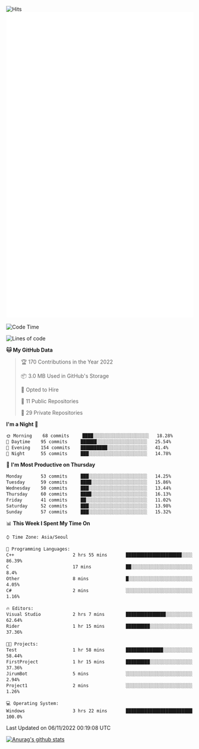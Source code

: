 ![Hits](https://hits.seeyoufarm.com/api/count/incr/badge.svg?url=https%3A%2F%2Fgithub.com%2Fkokose1234&count_bg=%2379C83D&title_bg=%23555555&icon=apple.svg&icon_color=%23E7E7E7&title=hits&edge_flat=false)
<br/>
![Metrics](https://github.com/kokose1234/kokose1234/blob/main/github-metrics.svg)

<!--START_SECTION:waka-->
![Code Time](http://img.shields.io/badge/Code%20Time-710%20hrs%2057%20mins-blue)

![Lines of code](https://img.shields.io/badge/From%20Hello%20World%20I%27ve%20Written-901%20Thousand%20lines%20of%20code-blue)

**🐱 My GitHub Data** 

> 🏆 170 Contributions in the Year 2022
 > 
> 📦 3.0 MB Used in GitHub's Storage 
 > 
> 💼 Opted to Hire
 > 
> 📜 11 Public Repositories 
 > 
> 🔑 29 Private Repositories  
 > 
**I'm a Night 🦉** 

```text
🌞 Morning    68 commits     ████░░░░░░░░░░░░░░░░░░░░░   18.28% 
🌆 Daytime    95 commits     ██████░░░░░░░░░░░░░░░░░░░   25.54% 
🌃 Evening    154 commits    ██████████░░░░░░░░░░░░░░░   41.4% 
🌙 Night      55 commits     ███░░░░░░░░░░░░░░░░░░░░░░   14.78%

```
📅 **I'm Most Productive on Thursday** 

```text
Monday       53 commits     ███░░░░░░░░░░░░░░░░░░░░░░   14.25% 
Tuesday      59 commits     ████░░░░░░░░░░░░░░░░░░░░░   15.86% 
Wednesday    50 commits     ███░░░░░░░░░░░░░░░░░░░░░░   13.44% 
Thursday     60 commits     ████░░░░░░░░░░░░░░░░░░░░░   16.13% 
Friday       41 commits     ██░░░░░░░░░░░░░░░░░░░░░░░   11.02% 
Saturday     52 commits     ███░░░░░░░░░░░░░░░░░░░░░░   13.98% 
Sunday       57 commits     ███░░░░░░░░░░░░░░░░░░░░░░   15.32%

```


📊 **This Week I Spent My Time On** 

```text
⌚︎ Time Zone: Asia/Seoul

💬 Programming Languages: 
C++                      2 hrs 55 mins       █████████████████████░░░░   86.39% 
C                        17 mins             ██░░░░░░░░░░░░░░░░░░░░░░░   8.4% 
Other                    8 mins              █░░░░░░░░░░░░░░░░░░░░░░░░   4.05% 
C#                       2 mins              ░░░░░░░░░░░░░░░░░░░░░░░░░   1.16%

🔥 Editors: 
Visual Studio            2 hrs 7 mins        ███████████████░░░░░░░░░░   62.64% 
Rider                    1 hr 15 mins        █████████░░░░░░░░░░░░░░░░   37.36%

🐱‍💻 Projects: 
Test                     1 hr 58 mins        ██████████████░░░░░░░░░░░   58.44% 
FirstProject             1 hr 15 mins        █████████░░░░░░░░░░░░░░░░   37.36% 
JirumBot                 5 mins              ░░░░░░░░░░░░░░░░░░░░░░░░░   2.94% 
Project1                 2 mins              ░░░░░░░░░░░░░░░░░░░░░░░░░   1.26%

💻 Operating System: 
Windows                  3 hrs 22 mins       █████████████████████████   100.0%

```


 Last Updated on 06/11/2022 00:19:08 UTC
<!--END_SECTION:waka-->

[![Anurag's github stats](https://github-readme-stats.vercel.app/api?username=kokose1234&theme=dracula)](https://github.com/anuraghazra/github-readme-stats)



	
